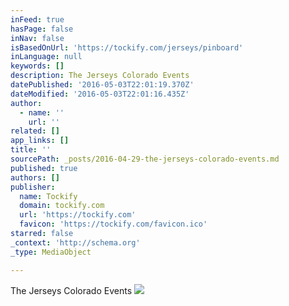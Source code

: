 ```yaml
---
inFeed: true
hasPage: false
inNav: false
isBasedOnUrl: 'https://tockify.com/jerseys/pinboard'
inLanguage: null
keywords: []
description: The Jerseys Colorado Events
datePublished: '2016-05-03T22:01:19.370Z'
dateModified: '2016-05-03T22:01:16.435Z'
author:
  - name: ''
    url: ''
related: []
app_links: []
title: ''
sourcePath: _posts/2016-04-29-the-jerseys-colorado-events.md
published: true
authors: []
publisher:
  name: Tockify
  domain: tockify.com
  url: 'https://tockify.com'
  favicon: 'https://tockify.com/favicon.ico'
starred: false
_context: 'http://schema.org'
_type: MediaObject

---
```

The Jerseys Colorado Events
![](https://the-grid-user-content.s3-us-west-2.amazonaws.com/97ea5929-d081-46af-9232-36cc4fb6cb0b.jpg)